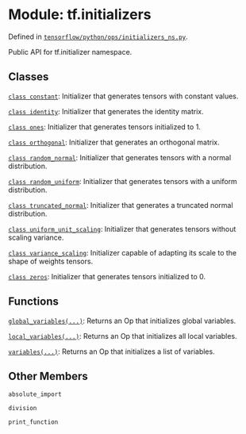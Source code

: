 <div itemscope itemtype="http://developers.google.com/ReferenceObject">
<meta itemprop="name" content="tf.initializers" />
<meta itemprop="property" content="absolute_import"/>
<meta itemprop="property" content="division"/>
<meta itemprop="property" content="print_function"/>
</div>

# Module: tf.initializers



Defined in [`tensorflow/python/ops/initializers_ns.py`](https://www.tensorflow.org/code/tensorflow/python/ops/initializers_ns.py).

Public API for tf.initializer namespace.

## Classes

[`class constant`](../tf/constant_initializer.md): Initializer that generates tensors with constant values.

[`class identity`](../tf/initializers/identity.md): Initializer that generates the identity matrix.

[`class ones`](../tf/ones_initializer.md): Initializer that generates tensors initialized to 1.

[`class orthogonal`](../tf/orthogonal_initializer.md): Initializer that generates an orthogonal matrix.

[`class random_normal`](../tf/random_normal_initializer.md): Initializer that generates tensors with a normal distribution.

[`class random_uniform`](../tf/random_uniform_initializer.md): Initializer that generates tensors with a uniform distribution.

[`class truncated_normal`](../tf/truncated_normal_initializer.md): Initializer that generates a truncated normal distribution.

[`class uniform_unit_scaling`](../tf/uniform_unit_scaling_initializer.md): Initializer that generates tensors without scaling variance.

[`class variance_scaling`](../tf/variance_scaling_initializer.md): Initializer capable of adapting its scale to the shape of weights tensors.

[`class zeros`](../tf/zeros_initializer.md): Initializer that generates tensors initialized to 0.

## Functions

[`global_variables(...)`](../tf/global_variables_initializer.md): Returns an Op that initializes global variables.

[`local_variables(...)`](../tf/local_variables_initializer.md): Returns an Op that initializes all local variables.

[`variables(...)`](../tf/variables_initializer.md): Returns an Op that initializes a list of variables.

## Other Members

`absolute_import`

`division`

`print_function`

